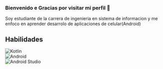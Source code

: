 ### Bienvenido e Gracias por visitar mi perfil 👋

Soy estudiante de la carrera de ingenieria en sistema de informacion y me enfoco en aprender desarrolo de aplicaciones de celular(Android)

## Habilidades
![Kotlin](https://img.shields.io/badge/Kotlin-0095D5?&style=for-the-badge&logo=kotlin&logoColor=white)</br>
![Android](https://img.shields.io/badge/Android_Studio-3DDC84?style=for-the-badge&logo=android-studio&logoColor=white)</br>
![Android Studio](https://img.shields.io/badge/Android_Studio-3DDC84?style=for-the-badge&logo=android-studio&logoColor=white)</br>


